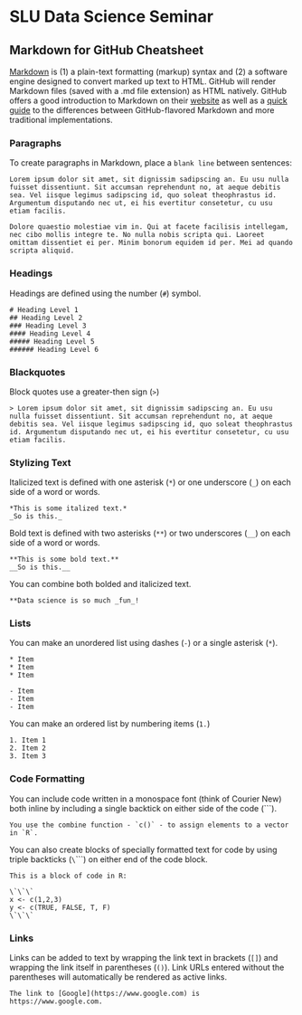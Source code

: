 # SLU Data Science Seminar
## Markdown for GitHub Cheatsheet

[Markdown](http://daringfireball.net/projects/markdown/) is (1) a plain-text formatting (markup) syntax and (2) a software engine designed to convert marked up text to HTML. GitHub will render Markdown files (saved with a .md file extension) as HTML natively. GitHub offers a good introduction to Markdown on their [website](https://help.github.com/articles/markdown-basics/) as well as a [quick guide](https://help.github.com/articles/github-flavored-markdown/) to the differences between GitHub-flavored Markdown and more traditional implementations.

### Paragraphs

To create paragraphs in Markdown, place a `blank line` between sentences:

```
Lorem ipsum dolor sit amet, sit dignissim sadipscing an. Eu usu nulla fuisset dissentiunt. Sit accumsan reprehendunt no, at aeque debitis sea. Vel iisque legimus sadipscing id, quo soleat theophrastus id. Argumentum disputando nec ut, ei his evertitur consetetur, cu usu etiam facilis.

Dolore quaestio molestiae vim in. Qui at facete facilisis intellegam, nec cibo mollis integre te. No nulla nobis scripta qui. Laoreet omittam dissentiet ei per. Minim bonorum equidem id per. Mei ad quando scripta aliquid.
```

### Headings

Headings are defined using the number (`#`) symbol.

```
# Heading Level 1
## Heading Level 2
### Heading Level 3
#### Heading Level 4
##### Heading Level 5
###### Heading Level 6
```

### Blackquotes

Block quotes use a greater-then sign (`>`)

```
> Lorem ipsum dolor sit amet, sit dignissim sadipscing an. Eu usu nulla fuisset dissentiunt. Sit accumsan reprehendunt no, at aeque debitis sea. Vel iisque legimus sadipscing id, quo soleat theophrastus id. Argumentum disputando nec ut, ei his evertitur consetetur, cu usu etiam facilis.
```

### Stylizing Text

Italicized text is defined with one asterisk (`*`) or one underscore (`_`) on each side of a word or words.

```
*This is some italized text.*
_So is this._
```

Bold text is defined with two asterisks (`**`) or two underscores (`__`) on each side of a word or words.

```
**This is some bold text.**
__So is this.__
```

You can combine both bolded and italicized text.

```
**Data science is so much _fun_!
```

### Lists

You can make an unordered list using dashes (`-`) or a single asterisk (`*`).

```
* Item
* Item
* Item

- Item
- Item
- Item
```

You can make an ordered list by numbering items (`1.`)

```
1. Item 1
2. Item 2
3. Item 3
```

### Code Formatting

You can include code written in a monospace font (think of Courier New) both inline by including a single backtick on either side of the code (`\``).

```
You use the combine function - `c()` - to assign elements to a vector in `R`.
```
	
You can also create blocks of specially formatted text for code by using triple backticks (`\`\`\``) on either end of the code block.

```
This is a block of code in R:

\`\`\`
x <- c(1,2,3)
y <- c(TRUE, FALSE, T, F)
\`\`\`

```

### Links

Links can be added to text by wrapping the link text in brackets (`[]`) and wrapping the link itself in parentheses (`()`). Link URLs entered without the parentheses will automatically be rendered as active links.

```
The link to [Google](https://www.google.com) is https://www.google.com.
```
